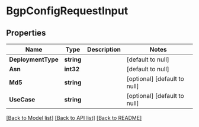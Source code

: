 # BgpConfigRequestInput

## Properties
Name | Type | Description | Notes
------------ | ------------- | ------------- | -------------
**DeploymentType** | **string** |  | [default to null]
**Asn** | **int32** |  | [default to null]
**Md5** | **string** |  | [optional] [default to null]
**UseCase** | **string** |  | [optional] [default to null]

[[Back to Model list]](../README.md#documentation-for-models) [[Back to API list]](../README.md#documentation-for-api-endpoints) [[Back to README]](../README.md)


